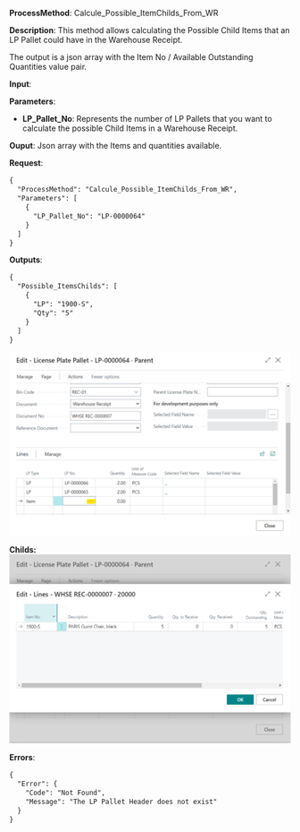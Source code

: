 **ProcessMethod**: Calcule_Possible_ItemChilds_From_WR

**Description**:
This method allows calculating the Possible Child Items that an LP Pallet could have in the Warehouse Receipt.

The output is a json array with the Item No / Available Outstanding Quantities value pair.

**Input**:

**Parameters**: 
-	**LP_Pallet_No**: Represents the number of LP Pallets that you want to calculate the possible Child Items in a Warehouse Receipt.

**Ouput**: Json array with the Items and quantities available.


**Request**:

```
{
  "ProcessMethod": "Calcule_Possible_ItemChilds_From_WR",
  "Parameters": [
    {
      "LP_Pallet_No": "LP-0000064"
    }
  ]
}
```


**Outputs**:

```
{
  "Possible_ItemsChilds": [
    {
      "LP": "1900-S",
      "Qty": "5"
    }
  ]
}
```
![image.png](/.attachments/image-dc0881dd-7cda-438c-9d09-43e5b44cbefd.png)

**Childs:**
![image.png](/.attachments/image-b72b953f-8dc8-4ae0-ab56-0294050a7b41.png)
 

**Errors**:

```
{
  "Error": {
    "Code": "Not Found",
    "Message": "The LP Pallet Header does not exist"
  }
}
```



